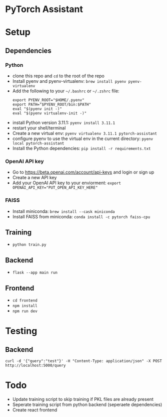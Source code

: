 # PyTorch Assistant

# Setup

## Dependencies

### Python

- clone this repo and `cd` to the root of the repo
- Install pyenv and pyenv-virtualenv: `brew install pyenv pyenv-virtualenv`
- Add the following to your `~/.bashrc` or `~/.zshrc` file:
  ```
  export PYENV_ROOT="$HOME/.pyenv"
  export PATH="$PYENV_ROOT/bin:$PATH"
  eval "$(pyenv init -)"
  eval "$(pyenv virtualenv-init -)"
  ```
- install Python version 3.11.1: `pyenv install 3.11.1`
- restart your shell/terminal
- Create a new virtual env: `pyenv virtualenv 3.11.1 pytorch-assistant`
- configure pyenv to use the virtual env in the current directory: `pyenv local pytorch-assistant`
- Install the Python dependencies: `pip install -r requirements.txt`

### OpenAI API key

- Go to https://beta.openai.com/account/api-keys and login or sign up
- Create a new API key
- Add your OpenAI API key to your enviorment: `export OPENAI_API_KEY="PUT_OPEN_API_KEY_HERE"`

### FAISS

- Install miniconda: `brew install --cask miniconda`
- Install FAISS from miniconda: `conda install -c pytorch faiss-cpu`

## Training

- `python train.py`

## Backend

- `flask --app main run`

## Frontend

- `cd frontend`
- `npm install`
- `npm run dev`

# Testing

## Backend

`curl -d '{"query":"test"}' -H "Content-Type: application/json" -X POST http://localhost:5000/query`

# Todo

- Update training script to skip training if PKL files are already present
- Seperate training script from python backend (seperaete dependencies)
- Create react frontend

